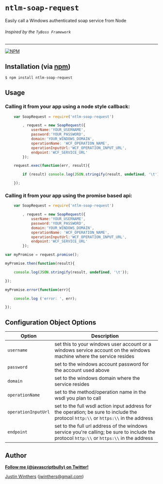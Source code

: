 # `ntlm-soap-request`

Easily call a Windows authenticated soap service from Node

###### Inspired by the `TyBoss Framework`

---

[![NPM](https://nodei.co/npm/ntlm-soap-request.png?downloads=true&stars=true)](https://nodei.co/npm/ntlm-soap-request/)

## Installation (via [npm](https://npmjs.org/package/ntlm-soap-request))

```bash
$ npm install ntlm-soap-request
```

## Usage

### Calling it from your app using a node style callback:

````javascript
    var SoapRequest = require('ntlm-soap-request')

        , request = new SoapRequest({
            userName:'YOUR_USERNAME',
            password:'YOUR_PASSWORD',
            domain:'YOUR_WINDOWS_DOMAIN',
            operationName: 'WCF_OPERATION_NAME',
            operationInputUrl:'WCF_OPERATION_INPUT_URL',
            endpoint:'WCF_SERVICE_URL'
        });

    request.exec(function(err, result){

        if (result) console.log(JSON.stringify(result, undefined, '\t'));

    });
````

### Calling it from your app using the promise based api:

````javascript
    var SoapRequest = require('ntlm-soap-request')

        , request = new SoapRequest({
            userName:'YOUR_USERNAME',
            password:'YOUR_PASSWORD',
            domain:'YOUR_WINDOWS_DOMAIN',
            operationName: 'WCF_OPERATION_NAME',
            operationInputUrl:'WCF_OPERATION_INPUT_URL',
            endpoint:'WCF_SERVICE_URL'
        });

var myPromise = request.promise();

myPromise.then(function(result){

    console.log(JSON.stringify(result, undefined, '\t'));

});

myPromise.error(function(err){

    console.log ('error: ', err);

});
````

## Configuration Object Options

| Option | Description
| --- | ---
| `username` | set this to your windows user account or a windows service account on the windows machine where the service resides
| `password` | set to the windows account password for the account used above
| `domain` | set to the windows domain where the service resides
| `operationName` | set to the method/operation name in the wsdl you plan to call
| `operationInputUrl` | set to the full wsdl action input address for the operation; be sure to include the protocol `http:\\` or `https:\\` in the address
| `endpoint` | set to the full url address of the windows service you're calling; be sure to include the protocol `http:\\` or `https:\\` in the address


## Author

**[Follow me (@javascriptbully) on Twitter!](https://twitter.com/intent/user?screen_name=javascriptbully)**

[Justin Winthers](https://github.com/JustinWinthers) ([jwinthers@gmail.com](mailto:jwinthers@gmail.com))